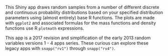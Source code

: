 This Shiny app draws random samples from a number of different discrete and continuous probability distributions based on your specified distribution parameters using (almost entirely) base R functions. The plots are made with `ggplot2` and associated formulas for the mass functions and density functions use R `plotmath` expressions.

This app is a 2017 revision and simplification of the early 2013 random variables versions 1 - 4 apps series. These curious can explore these legacy apps with `snapp("rv1")` through `snapp("rv4")`.

